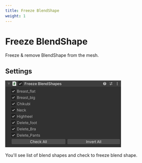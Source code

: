 ```yaml
---
title: Freeze BlendShape
weight: 1
---
```


# Freeze BlendShape

Freeze & remove BlendShape from the mesh.

## Settings

<img src="component.png" width="369">

You'll see list of blend shapes and check to freeze blend shape.
